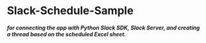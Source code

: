 # **Slack-Schedule-Sample**

***for connecting the app with Python Slack SDK, Slack Server, and creating a thread based on the scheduled Excel sheet.***
